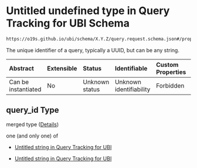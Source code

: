 # Untitled undefined type in Query Tracking for UBI Schema

```txt
https://o19s.github.io/ubi/schema/X.Y.Z/query.request.schema.json#/properties/query_id
```

The unique identifier of a query, typically a UUID, but can be any string.

| Abstract            | Extensible | Status         | Identifiable            | Custom Properties | Additional Properties | Access Restrictions | Defined In                                                                                      |
| :------------------ | :--------- | :------------- | :---------------------- | :---------------- | :-------------------- | :------------------ | :---------------------------------------------------------------------------------------------- |
| Can be instantiated | No         | Unknown status | Unknown identifiability | Forbidden         | Allowed               | none                | [query.request.schema.json\*](../../out/X.Y.Z/query.request.schema.json "open original schema") |

## query\_id Type

merged type ([Details](query-1-properties-query_id.md))

one (and only one) of

* [Untitled string in Query Tracking for UBI](query-1-properties-query_id-oneof-0.md "check type definition")

* [Untitled string in Query Tracking for UBI](query-1-properties-query_id-oneof-1.md "check type definition")
